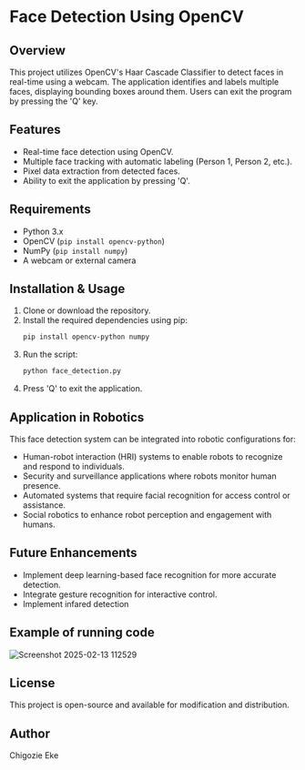 # Face Detection Using OpenCV

## Overview
This project utilizes OpenCV's Haar Cascade Classifier to detect faces in real-time using a webcam. The application identifies and labels multiple faces, displaying bounding boxes around them. Users can exit the program by pressing the 'Q' key.

## Features
- Real-time face detection using OpenCV.
- Multiple face tracking with automatic labeling (Person 1, Person 2, etc.).
- Pixel data extraction from detected faces.
- Ability to exit the application by pressing 'Q'.

## Requirements
- Python 3.x
- OpenCV (`pip install opencv-python`)
- NumPy (`pip install numpy`)
- A webcam or external camera

## Installation & Usage
1. Clone or download the repository.
2. Install the required dependencies using pip:
   ```sh
   pip install opencv-python numpy
   ```
3. Run the script:
   ```sh
   python face_detection.py
   ```
4. Press 'Q' to exit the application.

## Application in Robotics
This face detection system can be integrated into robotic configurations for:
- Human-robot interaction (HRI) systems to enable robots to recognize and respond to individuals.
- Security and surveillance applications where robots monitor human presence.
- Automated systems that require facial recognition for access control or assistance.
- Social robotics to enhance robot perception and engagement with humans.

## Future Enhancements
- Implement deep learning-based face recognition for more accurate detection.
- Integrate gesture recognition for interactive control.
- Implement infared detection

## Example of running code
![Screenshot 2025-02-13 112529](https://github.com/user-attachments/assets/7e9a01ad-dfb0-4467-bc08-720f305059a3)

## License
This project is open-source and available for modification and distribution.

## Author
Chigozie Eke

